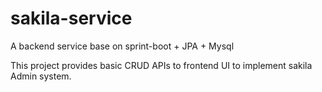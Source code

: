 # sakila-service
A backend service base on sprint-boot + JPA + Mysql

This project provides basic CRUD APIs to frontend UI to implement sakila Admin system.
